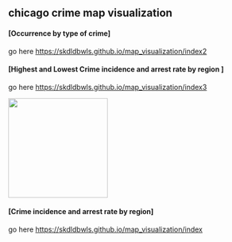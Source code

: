 ## chicago crime map visualization


#### [Occurrence by type of crime]

go here  https://skdldbwls.github.io/map_visualization/index2

#### [Highest and Lowest Crime incidence and arrest rate by region ]

go here  https://skdldbwls.github.io/map_visualization/index3


<div>
  <img width="200" src="https://user-images.githubusercontent.com/55826432/100894898-52c75780-3500-11eb-9a2f-3c38913d3b52.png">
</div>


#### [Crime incidence and arrest rate by region]

go here  https://skdldbwls.github.io/map_visualization/index
